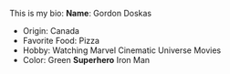 This is my bio:
**Name**: Gordon Doskas
* Origin: Canada
* Favorite Food: Pizza
* Hobby: Watching Marvel Cinematic Universe Movies
* Color: Green
**Superhero** Iron Man
